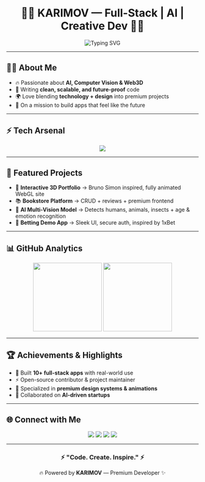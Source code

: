 <!-- Ultra Premium GitHub README -->

<h1 align="center">👨‍💻 KARIMOV — Full-Stack | AI | Creative Dev 👨‍💻</h1>

<p align="center">
  <img src="https://readme-typing-svg.herokuapp.com?font=Fira+Code&weight=700&size=24&duration=3000&pause=800&color=00F7FF&center=true&vCenter=true&width=700&lines=Building+Futuristic+Projects+🚀;AI+Engineer+%7C+Full-Stack+Developer+%7C+3D+Creator;Clean+Code+%7C+Premium+Design+%7C+High+Performance" alt="Typing SVG" />
</p>

---

## 🧑‍🚀 About Me
- 🔥 Passionate about **AI, Computer Vision & Web3D**
- 💎 Writing **clean, scalable, and future-proof** code
- 🌍 Love blending **technology + design** into premium projects
- 🚀 On a mission to build apps that feel like the future  

---

## ⚡ Tech Arsenal
<p align="center">
  <img src="https://skillicons.dev/icons?i=python,js,react,nextjs,threejs,tailwind,django,flask,fastapi,linux,git,github,docker,mysql,postgresql" />
</p>

---

## 🚀 Featured Projects
- 🎨 **Interactive 3D Portfolio** → Bruno Simon inspired, fully animated WebGL site  
- 📚 **Bookstore Platform** → CRUD + reviews + premium frontend  
- 🤖 **AI Multi-Vision Model** → Detects humans, animals, insects + age & emotion recognition  
- 🎲 **Betting Demo App** → Sleek UI, secure auth, inspired by 1xBet  

---

## 📊 GitHub Analytics
<p align="center">
  <img src="https://github-readme-stats.vercel.app/api?username=YOUR_USERNAME&show_icons=true&theme=tokyonight&count_private=true&hide_border=true" height="180"/>
  <img src="https://github-readme-streak-stats.herokuapp.com/?user=YOUR_USERNAME&theme=tokyonight&hide_border=true" height="180"/>
</p>

---

## 🏆 Achievements & Highlights
- 🥇 Built **10+ full-stack apps** with real-world use  
- ⚡ Open-source contributor & project maintainer  
- 🌟 Specialized in **premium design systems & animations**  
- 💼 Collaborated on **AI-driven startups**  

---

## 🌐 Connect with Me
<p align="center">
  <a href="https://t.me/YOUR_TELEGRAM"><img src="https://img.shields.io/badge/Telegram-Contact-blue?style=for-the-badge&logo=telegram" /></a>
  <a href="mailto:yourmail@example.com"><img src="https://img.shields.io/badge/Email-Connect-red?style=for-the-badge&logo=gmail" /></a>
  <a href="https://www.linkedin.com/in/YOUR_LINKEDIN"><img src="https://img.shields.io/badge/LinkedIn-Premium-blue?style=for-the-badge&logo=linkedin" /></a>
  <a href="https://github.com/YOUR_USERNAME"><img src="https://img.shields.io/badge/GitHub-Profile-black?style=for-the-badge&logo=github" /></a>
</p>

---

<h3 align="center">⚡ "Code. Create. Inspire." ⚡</h3>
<p align="center">🔥 Powered by <b>KARIMOV</b> — Premium Developer ✨</p>
